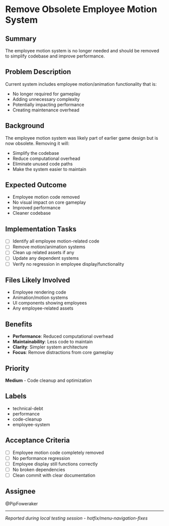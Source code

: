 # Remove Obsolete Employee Motion System

## Summary
The employee motion system is no longer needed and should be removed to simplify codebase and improve performance.

## Problem Description
Current system includes employee motion/animation functionality that is:
- No longer required for gameplay
- Adding unnecessary complexity
- Potentially impacting performance
- Creating maintenance overhead

## Background
The employee motion system was likely part of earlier game design but is now obsolete. Removing it will:
- Simplify the codebase
- Reduce computational overhead
- Eliminate unused code paths
- Make the system easier to maintain

## Expected Outcome
- Employee motion code removed
- No visual impact on core gameplay
- Improved performance
- Cleaner codebase

## Implementation Tasks
- [ ] Identify all employee motion-related code
- [ ] Remove motion/animation systems
- [ ] Clean up related assets if any
- [ ] Update any dependent systems
- [ ] Verify no regression in employee display/functionality

## Files Likely Involved
- Employee rendering code
- Animation/motion systems
- UI components showing employees
- Any employee-related assets

## Benefits
- **Performance**: Reduced computational overhead
- **Maintainability**: Less code to maintain
- **Clarity**: Simpler system architecture
- **Focus**: Remove distractions from core gameplay

## Priority
**Medium** - Code cleanup and optimization

## Labels
- technical-debt
- performance
- code-cleanup
- employee-system

## Acceptance Criteria
- [ ] Employee motion code completely removed
- [ ] No performance regression
- [ ] Employee display still functions correctly
- [ ] No broken dependencies
- [ ] Clean commit with clear documentation

## Assignee
@PipFoweraker

---
*Reported during local testing session - hotfix/menu-navigation-fixes*
